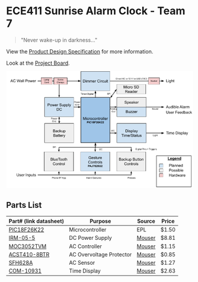 # ECE411 Sunrise Alarm Clock - Team 7

> "Never wake-up in darkness..."

View the [Product Design Specification](./Product%20Design%20Specification%20v1.pdf) for more information.

Look at the [Project Board](https://github.com/31415pi/ECE_411_Winter_2021_Team_7/projects/1).

![L1 Decomposition](/CAD/L1%20Decomposition.png)

## Parts List

| Part# (link datasheet)                                                           | Purpose                  | Source                                                          | Price |
| -------------------------------------------------------------------------------- | ------------------------ | --------------------------------------------------------------- | ----- |
| [PIC18F26K22](./Datasheets/datasheet%20PIC18F26K22%20(microcontroller).pdf)      | Microcontroller          | EPL                                                             | $1.50 |
| [IRM-05-5](./Datasheets/datasheet%20IRM-05%20(ACto5v%20power%20supply).pdf)      | DC Power Supply          | [Mouser](https://www.mouser.com/ProductDetail/709-IRM05-5)      | $8.81 |
| [MOC3052TVM](./Datasheets/datasheet%20MOC3052M%20(AC%20controller).pdf)          | AC Controller            | [Mouser](https://www.mouser.com/ProductDetail/512-MOC3052SR2M)  | $1.15 |
| [ACST410-8BTR](./Datasheets/datasheet%20ACST410%20(Overvoltage%20Protector).pdf) | AC Overvoltage Protector | [Mouser](https://www.mouser.com/ProductDetail/511-ACST410-8BTR) | $0.85 |
| [SFH628A](./Datasheets/datasheet%20SFH628A%20(AC%20sensor).pdf)                  | AC Sensor                | [Mouser](https://www.mouser.com/ProductDetail/782-SFH6286-4T)   | $1.27 |
| [COM-10931](./Datasheets/datasheet%20COM-09481%20(7seg).pdf)                     | Time Display             | [Mouser](https://www.mouser.com/ProductDetail/474-COM-10931)    | $2.63 |
